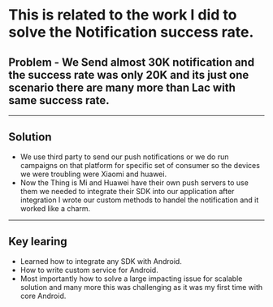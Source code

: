 # This is related to the work I did to solve the Notification success rate.
## Problem -  We Send almost 30K notification and the success rate was only 20K and its just one scenario there are many more than Lac with same success rate.
---
## Solution
- We use third party to send our push notifications or we do run campaigns on that platform for specific set of consumer so the devices we were troubling were Xiaomi and huawei.
- Now the Thing is Mi and Huawei have their own push servers to use them we needed to integrate their SDK into our application after integration I wrote our custom methods to handel the notification and it worked like a charm.
---
## Key learing

- Learned how to integrate any SDK with Android.
- How to write custom service for Android.
- Most importantly how to solve a large impacting issue for scalable solution and many more this was challenging as it was my first time with core Android.
